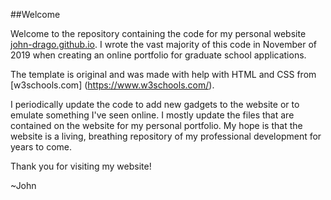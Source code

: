 ##Welcome

Welcome to the repository containing the code for my personal website [john-drago.github.io](https://john-drago.github.io). I wrote the vast majority of this code in November of 2019 when creating an online portfolio for graduate school applications. 

The template is original and was made with help with HTML and CSS from [w3schools.com] (https://www.w3schools.com/). 

I periodically update the code to add new gadgets to the website or to emulate something I've seen online. I mostly update the files that are contained on the website for my personal portfolio. My hope is that the website is a living, breathing repository of my professional development for years to come.

Thank you for visiting my website!

~John

